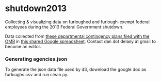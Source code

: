 shutdown2013
============

Collecting &amp; visualizing data on furloughed and furlough-exempt federal employees during the 2013 Federal Government shutdown.

Data collected from [these departmental contingency plans filed with the OMB](http://www.whitehouse.gov/omb/contingency-plans) in [this shared Google spreadsheet](https://docs.google.com/spreadsheet/ccc?key=0AsyXWqYXia4PdGlDWGVFODF2T0hYV05nM1NESXp4OHc&usp=sharing). Contact dan dot delany at gmail to become an editor.

### Generating agencies.json

To generate the json data file used by d3, download the google doc as furloughs.csv and run clean.py.
